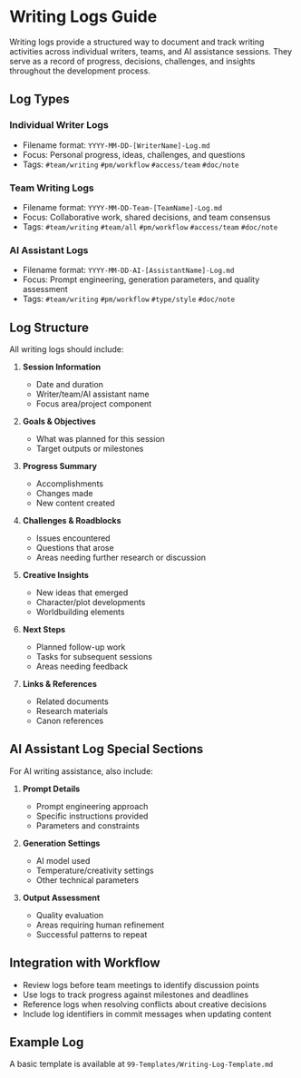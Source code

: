 # Writing Logs Guide

Writing logs provide a structured way to document and track writing activities across individual writers, teams, and AI assistance sessions. They serve as a record of progress, decisions, challenges, and insights throughout the development process.

## Log Types

### Individual Writer Logs
- Filename format: `YYYY-MM-DD-[WriterName]-Log.md`
- Focus: Personal progress, ideas, challenges, and questions
- Tags: `#team/writing` `#pm/workflow` `#access/team` `#doc/note`

### Team Writing Logs
- Filename format: `YYYY-MM-DD-Team-[TeamName]-Log.md`
- Focus: Collaborative work, shared decisions, and team consensus
- Tags: `#team/writing` `#team/all` `#pm/workflow` `#access/team` `#doc/note`

### AI Assistant Logs
- Filename format: `YYYY-MM-DD-AI-[AssistantName]-Log.md`
- Focus: Prompt engineering, generation parameters, and quality assessment
- Tags: `#team/writing` `#pm/workflow` `#type/style` `#doc/note`

## Log Structure

All writing logs should include:

1. **Session Information**
   - Date and duration
   - Writer/team/AI assistant name
   - Focus area/project component

2. **Goals & Objectives**
   - What was planned for this session
   - Target outputs or milestones

3. **Progress Summary**
   - Accomplishments
   - Changes made
   - New content created

4. **Challenges & Roadblocks**
   - Issues encountered
   - Questions that arose
   - Areas needing further research or discussion

5. **Creative Insights**
   - New ideas that emerged
   - Character/plot developments
   - Worldbuilding elements

6. **Next Steps**
   - Planned follow-up work
   - Tasks for subsequent sessions
   - Areas needing feedback

7. **Links & References**
   - Related documents
   - Research materials
   - Canon references

## AI Assistant Log Special Sections

For AI writing assistance, also include:

1. **Prompt Details**
   - Prompt engineering approach
   - Specific instructions provided
   - Parameters and constraints

2. **Generation Settings**
   - AI model used
   - Temperature/creativity settings
   - Other technical parameters

3. **Output Assessment**
   - Quality evaluation
   - Areas requiring human refinement
   - Successful patterns to repeat

## Integration with Workflow

- Review logs before team meetings to identify discussion points
- Use logs to track progress against milestones and deadlines
- Reference logs when resolving conflicts about creative decisions
- Include log identifiers in commit messages when updating content

## Example Log

A basic template is available at `99-Templates/Writing-Log-Template.md`